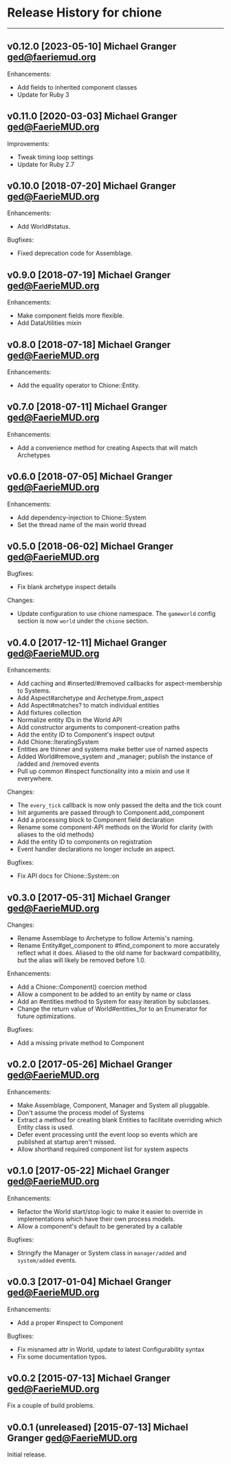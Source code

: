 # Release History for chione

---
## v0.12.0 [2023-05-10] Michael Granger <ged@faeriemud.org>

Enhancements:

- Add fields to inherited component classes
- Update for Ruby 3


## v0.11.0 [2020-03-03] Michael Granger <ged@FaerieMUD.org>

Improvements:

- Tweak timing loop settings
- Update for Ruby 2.7


## v0.10.0 [2018-07-20] Michael Granger <ged@FaerieMUD.org>

Enhancements:

- Add World#status.

Bugfixes:

- Fixed deprecation code for Assemblage.


## v0.9.0 [2018-07-19] Michael Granger <ged@FaerieMUD.org>

Enhancements:

- Make component fields more flexible.
- Add DataUtilities mixin


## v0.8.0 [2018-07-18] Michael Granger <ged@FaerieMUD.org>

Enhancements:

- Add the equality operator to Chione::Entity.


## v0.7.0 [2018-07-11] Michael Granger <ged@FaerieMUD.org>

Enhancements:

- Add a convenience method for creating Aspects that will match Archetypes


## v0.6.0 [2018-07-05] Michael Granger <ged@FaerieMUD.org>

Enhancements:

- Add dependency-injection to Chione::System
- Set the thread name of the main world thread


##  v0.5.0 [2018-06-02] Michael Granger <ged@FaerieMUD.org>

Bugfixes:

- Fix blank archetype inspect details

Changes:

- Update configuration to use chione namespace. The `gameworld` config section
  is now `world` under the `chione` section.


## v0.4.0 [2017-12-11] Michael Granger <ged@FaerieMUD.org>

Enhancements:

- Add caching and #inserted/#removed callbacks for aspect-membership to Systems.
- Add Aspect#archetype and Archetype.from_aspect
- Add Aspect#matches? to match individual entities
- Add fixtures collection
- Normalize entity IDs in the World API
- Add constructor arguments to component-creation paths
- Add the entity ID to Component's inspect output
- Add Chione::IteratingSystem
- Entities are thinner and systems make better use of named aspects
- Added World#remove_system and _manager; publish the instance of /added and
  /removed events
- Pull up common #inspect functionality into a mixin and use it everywhere.

Changes:

- The `every_tick` callback is now only passed the delta and the tick count
- Init arguments are passed through to Component.add_component
- Add a processing block to Component field declaration
- Rename some component-API methods on the World for clarity (with aliases to
  the old methods)
- Add the entity ID to components on registration
- Event handler declarations no longer include an aspect.

Bugfixes:

- Fix API docs for Chione::System::on



##  v0.3.0 [2017-05-31] Michael Granger <ged@FaerieMUD.org>

Changes:

- Rename Assemblage to Archetype to follow Artemis's naming.
- Rename Entity#get_component to #find_component to more accurately
  reflect what it does. Aliased to the old name for backward
  compatibility, but the alias will likely be removed before 1.0.

Enhancements:

- Add a Chione::Component() coercion method
- Allow a component to be added to an entity by name or class
- Add an #entities method to System for easy iteration by subclasses.
- Change the return value of World#entities_for to an Enumerator for
  future optimizations.

Bugfixes:

- Add a missing private method to Component


##  v0.2.0 [2017-05-26] Michael Granger <ged@FaerieMUD.org>

Enhancements:

- Make Assemblage, Component, Manager and System all pluggable.
- Don't assume the process model of Systems
- Extract a method for creating blank Entities to facilitate
  overriding which Entity class is used.
- Defer event processing until the event loop so events which are
  published at startup aren't missed.
- Allow shorthand required component list for system aspects


##  v0.1.0 [2017-05-22] Michael Granger <ged@FaerieMUD.org>

Enhancements:

- Refactor the World start/stop logic to make it easier to override in
  implementations which have their own process models.
- Allow a component's default to be generated by a callable

Bugfixes:

- Stringify the Manager or System class in `manager/added` and `system/added`
  events.


## v0.0.3 [2017-01-04] Michael Granger <ged@FaerieMUD.org>

Enhancements:

- Add a proper #inspect to Component

Bugfixes:

- Fix misnamed attr in World, update to latest Configurability syntax
- Fix some documentation typos.


## v0.0.2 [2015-07-13] Michael Granger <ged@FaerieMUD.org>

Fix a couple of build problems.


## v0.0.1 (unreleased) [2015-07-13] Michael Granger <ged@FaerieMUD.org>

Initial release.

